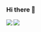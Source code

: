 ### Hi there 👋

<!--
**walnuts1018/walnuts1018** is a ✨ _special_ ✨ repository because its `README.md` (this file) appears on your GitHub profile.

Here are some ideas to get you started:

-->
<a href="https://github-readme-stats.walnuts.dev?username=walnuts1018&count_private=true&include_all_commits=true&show_icons=true&theme=buefy">
  <img align="left" src="https://github-readme-stats.walnuts.dev?username=walnuts1018&count_private=true&include_all_commits=true&show_icons=true&theme=buefy&card_width=300" />
</a>

<a href="https://github-readme-stats.walnuts.dev/top-langs/?username=walnuts1018&base64_custom_repo=W3sgInJlcG9fbmFtZSI6ImluZnJhIiwicmVwb19sYW5nIjoiS3ViZXJuZXRlcyBNYW5pZmVzdHMiLCJjb2xvciI6IiMxNzVjZTgiLCJzaXplIjoxMDYyNzE5fV0=&theme=buefy&langs_count=10&exclude_repo=diandianNN&hide=HTML,css&card_width=500&layout=donut">
  <img align="left" src="https://github-readme-stats.walnuts.dev/top-langs/?username=walnuts1018&base64_custom_repo=W3sgInJlcG9fbmFtZSI6ImluZnJhIiwicmVwb19sYW5nIjoiS3ViZXJuZXRlcyBNYW5pZmVzdHMiLCJjb2xvciI6IiMxNzVjZTgiLCJzaXplIjoxMDYyNzE5fV0=&theme=buefy&langs_count=10&exclude_repo=diandianNN&hide=HTML,css&card_width=300&layout=donut" />
</a>
